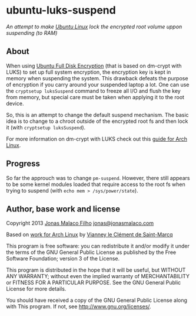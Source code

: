 ubuntu-luks-suspend
===================

_An attempt to make [Ubuntu Linux][] lock the encrypted root volume uppon suspending (to RAM)_


About
-----

When using [Ubuntu Full Disk Encryption][] (that is based on dm-crypt with LUKS) to set up full system encryption, the encryption key is kept in memory when suspending the system. This drawback defeats the purpose of encryption if you carry around your suspended laptop a lot. One can use the `cryptsetup luksSuspend` command to freeze all I/O and flush the key from memory, but special care must be taken when applying it to the root device.

So, this is an attempt to change the default suspend mechanism. The basic idea is to change to a chroot outside of the encrypted root fs and then lock it (with `cryptsetup luksSuspend`).

[Ubuntu Full Disk Encryption]: https://www.eff.org/deeplinks/2012/11/privacy-ubuntu-1210-full-disk-encryption
[Ubuntu Linux]: https://www.ubuntu.com/

For more information on dm-crypt with LUKS check out this [guide for Arch Linux][dm-crypt with LUKS on Arch].

[dm-crypt with LUKS on Arch]: https://wiki.archlinux.org/index.php/Dm-crypt_with_LUKS


Progress
--------

So far the approuch was to change `pm-suspend`. However, there still appears to be some kernel modules loaded that require access to the root fs when trying to suspend (with `echo mem > /sys/power/state`).


Author, base work and license
-----------------------------

Copyright 2013 [Jonas Malaco Filho][] <jonas@jonasmalaco.com>

Based on [work for Arch Linux][arch-luks-suspend] by [Vianney le Clément de Saint-Marcq][]

This program is free software: you can redistribute it and/or modify it under the terms of the GNU General Public License as published by the Free Software Foundation; version 3 of the License.

This program is distributed in the hope that it will be useful, but WITHOUT ANY WARRANTY; without even the implied warranty of MERCHANTABILITY or FITNESS FOR A PARTICULAR PURPOSE.  See the GNU General Public License for more details.

You should have received a copy of the GNU General Public License along with This program.  If not, see <http://www.gnu.org/licenses/>.

[arch-luks-suspend]:https://github.com/vianney/arch-luks-suspend
[Jonas Malaco Filho]:https://github.com/jonasmalacofilho
[Vianney le Clément de Saint-Marcq]:https://github.com/vianney
